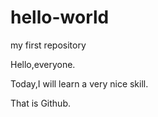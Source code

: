 # hello-world
my first repository

Hello,everyone.

Today,I will learn a very nice skill.

That is Github.
